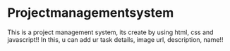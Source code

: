 # Projectmanagementsystem
This is a project management system, its create by using html, css and javascript!! In this, u can add ur task details, image url, description, name!!
